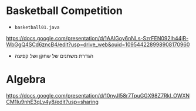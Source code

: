 # Basketball Competition

* `basketball01.java`


https://docs.google.com/presentation/d/1AAlGoy6nNLs-SzrFEN092lh44jR-WbGgQ4SCd6zncB4/edit?usp=drive_web&ouid=109544228998908170960
* הגדרת משתנים של שחקן ושל קפיצה
# Algebra

https://docs.google.com/presentation/d/10nyJI58r7TpuGGX98Z7Rkl_OWXNCM1Iu9nhE3qLv4y8/edit?usp=sharing
